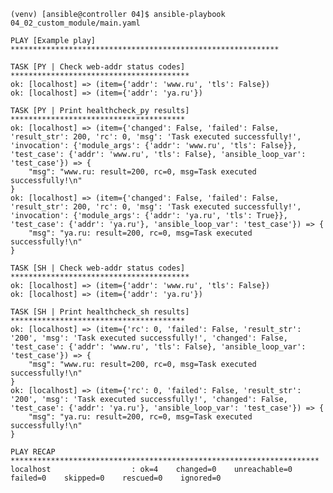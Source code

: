     (venv) [ansible@controller 04]$ ansible-playbook 04_02_custom_module/main.yaml 

    PLAY [Example play] ************************************************************

    TASK [PY | Check web-addr status codes] ****************************************
    ok: [localhost] => (item={'addr': 'www.ru', 'tls': False})
    ok: [localhost] => (item={'addr': 'ya.ru'})

    TASK [PY | Print healthcheck_py results] ***************************************
    ok: [localhost] => (item={'changed': False, 'failed': False, 'result_str': 200, 'rc': 0, 'msg': 'Task executed successfully!', 'invocation': {'module_args': {'addr': 'www.ru', 'tls': False}}, 'test_case': {'addr': 'www.ru', 'tls': False}, 'ansible_loop_var': 'test_case'}) => {
        "msg": "www.ru: result=200, rc=0, msg=Task executed successfully!\n"
    }
    ok: [localhost] => (item={'changed': False, 'failed': False, 'result_str': 200, 'rc': 0, 'msg': 'Task executed successfully!', 'invocation': {'module_args': {'addr': 'ya.ru', 'tls': True}}, 'test_case': {'addr': 'ya.ru'}, 'ansible_loop_var': 'test_case'}) => {
        "msg": "ya.ru: result=200, rc=0, msg=Task executed successfully!\n"
    }

    TASK [SH | Check web-addr status codes] ****************************************
    ok: [localhost] => (item={'addr': 'www.ru', 'tls': False})
    ok: [localhost] => (item={'addr': 'ya.ru'})

    TASK [SH | Print healthcheck_sh results] ***************************************
    ok: [localhost] => (item={'rc': 0, 'failed': False, 'result_str': '200', 'msg': 'Task executed successfully!', 'changed': False, 'test_case': {'addr': 'www.ru', 'tls': False}, 'ansible_loop_var': 'test_case'}) => {
        "msg": "www.ru: result=200, rc=0, msg=Task executed successfully!\n"
    }
    ok: [localhost] => (item={'rc': 0, 'failed': False, 'result_str': '200', 'msg': 'Task executed successfully!', 'changed': False, 'test_case': {'addr': 'ya.ru'}, 'ansible_loop_var': 'test_case'}) => {
        "msg": "ya.ru: result=200, rc=0, msg=Task executed successfully!\n"
    }

    PLAY RECAP *********************************************************************
    localhost                  : ok=4    changed=0    unreachable=0    failed=0    skipped=0    rescued=0    ignored=0
